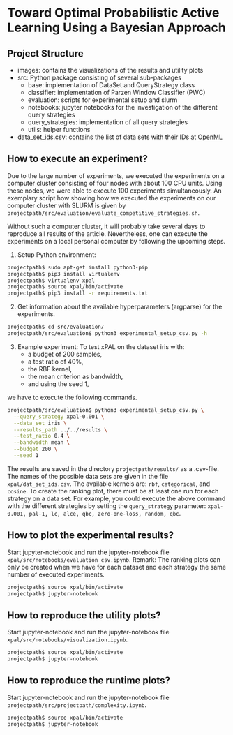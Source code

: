 # Toward Optimal Probabilistic Active Learning Using a Bayesian Approach

## Project Structure
- images: contains the visualizations of the results and utility plots
- src: Python package consisting of several sub-packages
    - base: implementation of DataSet and QueryStrategy class
    - classifier: implementation of Parzen Window Classifier (PWC)
    - evaluation: scripts for experimental setup and slurm
    - notebooks: jupyter notebooks for the investigation of the different query strategies
    - query_strategies: implementation of all query strategies
    - utils: helper functions
- data_set_ids.csv: contains the list of data sets with their IDs at [OpenML](https://www.openml.org/home)

## How to execute an experiment?
Due to the large number of experiments, we executed the experiments on a computer cluster consisting of four nodes with
about 100 CPU units. Using these nodes, we were able to execute 100 experiments simultaneously. An exemplary script how
showing how we executed the experiments on our computer cluster with SLURM is given by 
`projectpath/src/evaluation/evaluate_competitive_strategies.sh`.

Without such a computer cluster, it will  probably take several days to reproduce all results of the article. Nevertheless, one can execute the 
experiments on a local personal computer by following the upcoming steps.

1. Setup Python environment:
```bash
projectpath$ sudo apt-get install python3-pip
projectpath$ pip3 install virtualenv
projectpath$ virtualenv xpal
projectpath$ source xpal/bin/activate
projectpath$ pip3 install -r requirements.txt
```
2. Get information about the available hyperparameters (argparse) for the experiments.
```bash
projectpath$ cd src/evaluation/
projectpath/src/evaluation$ python3 experimental_setup_csv.py -h
```
3. Example experiment: To test xPAL on the dataset iris with:
    - a budget of 200 samples, 
    - a test ratio of 40%, 
    - the RBF kernel, 
    - the mean criterion as bandwidth,
    - and using the seed 1,
    
we have to execute the following commands.
```bash
projectpath/src/evaluation$ python3 experimental_setup_csv.py \
  --query_strategy xpal-0.001 \
  --data_set iris \
  --results_path ../../results \
  --test_ratio 0.4 \
  --bandwidth mean \
  --budget 200 \
  --seed 1
```
The results are saved in the directory `projectpath/results/` as a .csv-file.
The names of the possible data sets are given in the file `xpal/dat_set_ids.csv`.
The available kernels are: `rbf`, `categorical`, and `cosine`.
To create the ranking plot, there must be at least one run for each strategy on a data set. For example, you could execute the above command with the different strategies by setting the `query_strategy` parameter: `xpal-0.001, pal-1, lc, alce, qbc, zero-one-loss, random, qbc`.


## How to plot the experimental results?
Start jupyter-notebook and run the jupyter-notebook file `xpal/src/notebooks/evaluation_csv.ipynb`.
Remark: The ranking plots can only be created when we have for each dataset and each strategy the same number of 
executed experiments. 
```bash
projectpath$ source xpal/bin/activate
projectpath$ jupyter-notebook
```

## How to reproduce the utility plots?
Start jupyter-notebook and run the jupyter-notebook file `xpal/src/notebooks/visualization.ipynb`.
```bash
projectpath$ source xpal/bin/activate
projectpath$ jupyter-notebook
```

## How to reproduce the runtime plots?
Start jupyter-notebook and run the jupyter-notebook file `projectpath/src/projectpath/complexity.ipynb`.
```bash
projectpath$ source xpal/bin/activate
projectpath$ jupyter-notebook
```